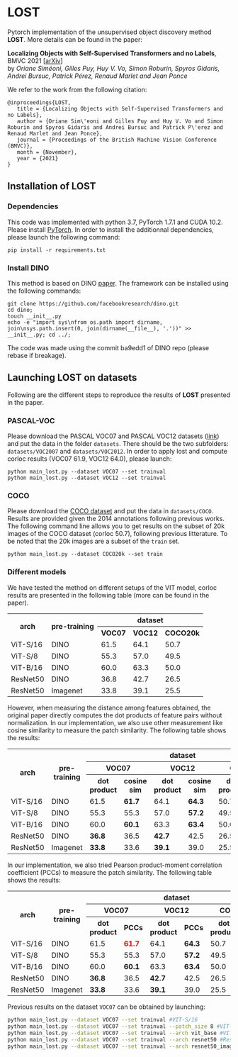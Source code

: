 # LOST 
Pytorch implementation of the unsupervised object discovery method **LOST**. More details can be found in the paper:

**Localizing Objects with Self-Supervised Transformers and no Labels**, BMVC 2021 [[arXiv](https://arxiv.org/abs/2109.14279)]  
by *Oriane Siméoni, Gilles Puy, Huy V. Vo, Simon Roburin, Spyros Gidaris, Andrei Bursuc, Patrick Pérez, Renaud Marlet and Jean Ponce*

We refer to the work from the following citation:


```
@inproceedings{LOST,
   title = {Localizing Objects with Self-Supervised Transformers and no Labels},
   author = {Oriane Sim\'eoni and Gilles Puy and Huy V. Vo and Simon Roburin and Spyros Gidaris and Andrei Bursuc and Patrick P\'erez and Renaud Marlet and Jean Ponce},
   journal = {Proceedings of the British Machine Vision Conference (BMVC)},
   month = {November},
   year = {2021}
}
```

## Installation of LOST
### Dependencies

This code was implemented with python 3.7, PyTorch 1.7.1 and CUDA 10.2. Please install [PyTorch](https://pytorch.org/). In order to install the additionnal dependencies, please launch the following command:

```
pip install -r requirements.txt
```

### Install DINO
This method is based on DINO [paper](https://arxiv.org/pdf/2104.14294.pdf). The framework can be installed using the following commands:
```
git clone https://github.com/facebookresearch/dino.git
cd dino; 
touch __init__.py
echo -e "import sys\nfrom os.path import dirname, join\nsys.path.insert(0, join(dirname(__file__), '.'))" >> __init__.py; cd ../;
```

The code was made using the commit ba9edd1 of DINO repo (please rebase if breakage).

## Launching LOST on datasets
Following are the different steps to reproduce the results of **LOST** presented in the paper. 

### PASCAL-VOC
Please download the PASCAL VOC07 and PASCAL VOC12 datasets ([link](http://host.robots.ox.ac.uk/pascal/VOC/)) and put the data in the folder `datasets`. There should be the two subfolders: `datasets/VOC2007` and `datasets/VOC2012`. In order to apply lost and compute corloc results (VOC07 61.9, VOC12 64.0), please launch:
```
python main_lost.py --dataset VOC07 --set trainval
python main_lost.py --dataset VOC12 --set trainval
```

### COCO
Please download the [COCO dataset](https://cocodataset.org/#home) and put the data in  `datasets/COCO`. Results are provided given the 2014 annotations following previous works. The following command line allows you to get results on the subset of 20k images of the COCO dataset (corloc 50.7), following previous litterature. To be noted that the 20k images are a subset of the `train` set.
```
python main_lost.py --dataset COCO20k --set train
```

### Different models
We have tested the method on different setups of the VIT model, corloc results are presented in the following table (more can be found in the paper). 

<table>
  <tr>
    <th rowspan="2">arch</th>
    <th rowspan="2">pre-training</th>
    <th colspan="3">dataset</th>
  </tr>
  <tr>
    <th>VOC07</th>
    <th>VOC12</th>
    <th>COCO20k</th>
  </tr>
  <tr>
    <td>ViT-S/16</td>
    <td>DINO</td>
    <td>61.5</td>
    <td>64.1</td>
    <td>50.7</td>
  <tr>
  <tr>
    <td>ViT-S/8</td>
    <td>DINO</td>
    <td>55.3</td>
    <td>57.0</td>
    <td>49.5</td>
  <tr>
  <tr>
    <td>ViT-B/16</td>
    <td>DINO</td>
    <td>60.0</td>
    <td>63.3</td>
    <td>50.0</td>
  <tr>
  <tr>
    <td>ResNet50</td>
    <td>DINO</td>
    <td>36.8</td>
    <td>42.7</td>
    <td>26.5</td>
  <tr>
  <tr>
    <td>ResNet50</td>
    <td>Imagenet</td>
    <td>33.8</td>
    <td>39.1</td>
    <td>25.5</td>
  <tr>
</table>

However, when measuring the distance among features obtained, the original paper directly computes the dot products of feature pairs without normalization. In our implementation, we also use other measurement like cosine similarity to measure the patch similarity. The following table shows the results:

<table>
  <tr>
    <th rowspan="3">arch</th>
    <th rowspan="3">pre-training</th>
    <th colspan="6">dataset</th>
  </tr>
  <tr>
    <th colspan="2">VOC07</th>
    <th colspan="2">VOC12</th>
    <th colspan="2">COCO20k</th>
  </tr>
   <tr>
    <th>dot product</th>
    <th>cosine sim</th>
    <th>dot product</th>
    <th>cosine sim</th>
    <th>dot product</th>
    <th>cosine sim</th>
  </tr>
  <tr>
    <td>ViT-S/16</td>
    <td>DINO</td>
    <td>61.5</td>
    <td><B>61.7</td>
    <td>64.1</td>
    <td><B>64.3</td>
    <td>50.7</td>
    <td>50.7</td>
  <tr>
  <tr>
    <td>ViT-S/8</td>
    <td>DINO</td>
    <td>55.3</td>
    <td>55.3</td>
    <td>57.0</td>
    <td><B>57.2</td>
    <td>49.5</td>
    <td>49.5</td>
  <tr>
  <tr>
    <td>ViT-B/16</td>
    <td>DINO</td>
    <td>60.0</td>
    <td><B>60.1</td>
    <td>63.3</td>
    <td><B>63.4</td>
    <td>50.0</td>
    <td>50.0</td>
  <tr>
  <tr>
    <td>ResNet50</td>
    <td>DINO</td>
    <td><B>36.8</td>
    <td>36.5</td>
    <td><B>42.7</td>
    <td>42.5</td>
    <td>26.5</td>
    <td>26.5</td>
  <tr>
  <tr>
    <td>ResNet50</td>
    <td>Imagenet</td>
    <td><B>33.8</td>
    <td>33.6</td>
    <td><B>39.1</td>
    <td>39.0</td>
    <td>25.5</td>
    <td>25.5</td>
  <tr>
</table>

In our implementation, we also tried Pearson product-moment correlation coefficient (PCCs) to measure the patch similarity. The following table shows the results:

<table>
  <tr>
    <th rowspan="3">arch</th>
    <th rowspan="3">pre-training</th>
    <th colspan="6">dataset</th>
  </tr>
  <tr>
    <th colspan="2">VOC07</th>
    <th colspan="2">VOC12</th>
    <th colspan="2">COCO20k</th>
  </tr>
   <tr>
    <th>dot product</th>
    <th>PCCs</th>
    <th>dot product</th>
    <th>PCCs</th>
    <th>dot product</th>
    <th>PCCs</th>
  </tr>
  <tr>
    <td>ViT-S/16</td>
    <td>DINO</td>
    <td>61.5</td>
    <td><font color="red"><B>61.7</td>
    <td>64.1</td>
    <td><B>64.3</td>
    <td>50.7</td>
    <td>50.7</td>
  <tr>
  <tr>
    <td>ViT-S/8</td>
    <td>DINO</td>
    <td>55.3</td>
    <td>55.3</td>
    <td>57.0</td>
    <td><B>57.2</td>
    <td>49.5</td>
    <td>49.5</td>
  <tr>
  <tr>
    <td>ViT-B/16</td>
    <td>DINO</td>
    <td>60.0</td>
    <td><B>60.1</td>
    <td>63.3</td>
    <td><B>63.4</td>
    <td>50.0</td>
    <td>50.0</td>
  <tr>
  <tr>
    <td>ResNet50</td>
    <td>DINO</td>
    <td><B>36.8</td>
    <td>36.5</td>
    <td><B>42.7</td>
    <td>42.5</td>
    <td>26.5</td>
    <td>26.5</td>
  <tr>
  <tr>
    <td>ResNet50</td>
    <td>Imagenet</td>
    <td><B>33.8</td>
    <td>33.6</td>
    <td><B>39.1</td>
    <td>39.0</td>
    <td>25.5</td>
    <td>25.5</td>
  <tr>
</table>

Previous results on the dataset `VOC07` can be obtained by launching: 
```bash
python main_lost.py --dataset VOC07 --set trainval #VIT-S/16
python main_lost.py --dataset VOC07 --set trainval --patch_size 8 #VIT-S/8
python main_lost.py --dataset VOC07 --set trainval --arch vit_base #VIT-B/16
python main_lost.py --dataset VOC07 --set trainval --arch resnet50 #Resnet50/DINO
python main_lost.py --dataset VOC07 --set trainval --arch resnet50_imagenet #Resnet50/imagenet
```
